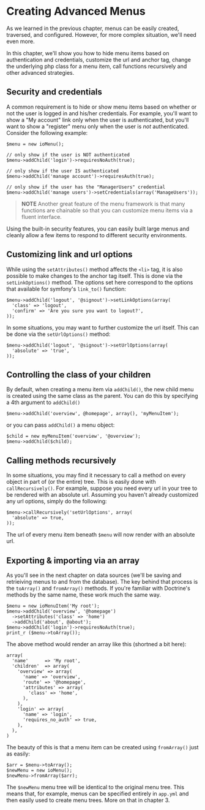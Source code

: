 Creating Advanced Menus
=======================

As we learned in the previous chapter, menus can be easily created, traversed,
and configured. However, for more complex situation, we'll need even more.

In this chapter, we'll show you how to hide menu items based on authentication
and credentials, customize the url and anchor tag, change the underlying
php class for a menu item, call functions recursively and other advanced
strategies.

Security and credentials
------------------------

A common requirement is to hide or show menu items based on whether or
not the user is logged in and his/her credentials. For example, you'll
want to show a "My account" link only when the user is authenticated, but
you'll want to show a "register" menu only when the user is _not_ authenticated.
Consider the following example:

    $menu = new ioMenu();

    // only show if the user is NOT authenticated
    $menu->addChild('login')->requiresNoAuth(true);

    // only show if the user IS authenticated
    $menu->addChild('manage account')->requiresAuth(true);

    // only show if the user has the "ManagerUsers" credential
    $menu->addChild('manage users')->setCredentials(array('ManageUsers'));

>**NOTE**
>Another great feature of the menu framework is that many functions are
>chainable so that you can customize menu items via a fluent interface.

Using the built-in security features, you can easily built large menus
and cleanly allow a few items to respond to different security environments.

Customizing link and url options
--------------------------------

While using the `setAttributes()` method affects the `<li>` tag, it is
also possible to make changes to the anchor tag itself. This is done
via the `setLinkOptions()` method. The options set here correspond to
the options that available for symfony's `link_to()` function:

    $menu->addChild('logout', '@signout')->setLinkOptions(array(
      'class' => 'logout',
      'confirm' => 'Are you sure you want to logout?',
    ));

In some situations, you may want to further customize the url itself. This
can be done via the `setUrlOptions()` method:

    $menu->addChild('logout', '@signout')->setUrlOptions(array(
      'absolute' => 'true',
    ));

Controlling the class of your children
--------------------------------------

By default, when creating a menu item via `addChild()`, the new child menu
is created using the same class as the parent. You can do this by specifying
a 4th argument to `addChild()`

    $menu->addChild('overview', @homepage', array(), 'myMenuItem');

or you can pass `addChild()` a menu object:

    $child = new myMenuItem('overview', '@overview');
    $menu->addChild($child);

Calling methods recursively
---------------------------

In some situations, you may find it necessary to call a method on every
object in part of (or the entire) tree. This is easily done with
`callRecursively()`. For example, suppose you need every url in your tree
to be rendered with an absolute url. Assuming you haven't already customized
any url options, simply do the following:

    $menu->callRecursively('setUrlOptions', array(
      'absolute' => true,
    ));

The url of every menu item beneath `$menu` will now render with an absolute url.

Exporting & importing via an array
----------------------------------

As you'll see in the next chapter on data sources (we'll be saving and
retrieiving menus to and from the database). The key behind that process
is the `toArray()` and `fromArray()` methods. If you're familiar with
Doctrine's methods by the same name, these work much the same way.

    $menu = new ioMenuItem('My root');
    $menu->addChild('overview', '@homepage')
      ->setAttributes('class' => 'home')
      ->addChild('about', @about');
    $menu->addChild('login')->requiresNoAuth(true);
    print_r ($menu->toArray());

The above method would render an array like this (shortned a bit here):

    array(
      'name'      => 'My root',
      'children'  => array(
        'overview' => array(
          'name' => 'overview',
          'route' => '@homepage',
          'attributes' => array(
            'class' => 'home',
          ),
        ),
        'login' => array(
          'name' => 'login',
          'requires_no_auth' => true,
        ),
      ),
    )

The beauty of this is that a menu item can be created using `fromArray()`
just as easily:

    $arr = $menu->toArray();
    $newMenu = new ioMenu();
    $newMenu->fromArray($arr);

The `$newMenu` menu tree will be identical to the original menu tree. This
means that, for example, menus can be specified entirely in `app.yml` and
then easily used to create menu trees. More on that in chapter 3.

